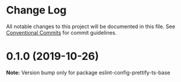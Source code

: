 # Change Log

All notable changes to this project will be documented in this file.
See [Conventional Commits](https://conventionalcommits.org) for commit guidelines.

# 0.1.0 (2019-10-26)

**Note:** Version bump only for package eslint-config-prettify-ts-base

